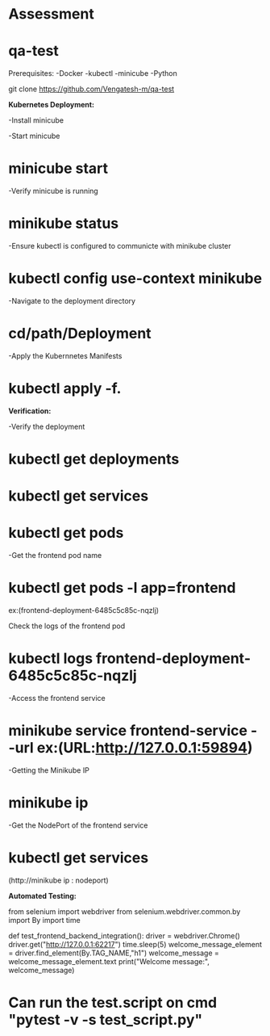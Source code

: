 # Assessment

# qa-test

Prerequisites:
-Docker
-kubectl
-minicube
-Python

git clone https://github.com/Vengatesh-m/qa-test


**Kubernetes Deployment:**

-Install minicube

-Start minicube
 # minicube start

-Verify minicube is running 
# minikube status

-Ensure kubectl is configured to communicte with minikube cluster 
# kubectl config use-context minikube

-Navigate to the deployment directory
# cd/path/Deployment

-Apply the Kubernnetes Manifests
# kubectl apply -f.

**Verification:**

-Verify the deployment
# kubectl get deployments
# kubectl get services
# kubectl get pods

-Get the frontend pod name
# kubectl get pods -l app=frontend 
ex:(frontend-deployment-6485c5c85c-nqzlj)

Check the logs of the frontend pod
# kubectl logs frontend-deployment-6485c5c85c-nqzlj

-Access the frontend service
# minikube service frontend-service --url ex:(URL:http://127.0.0.1:59894)

-Getting the Minikube IP
# minikube ip

-Get the NodePort of the frontend service
# kubectl get services
(http://minikube ip : nodeport)

**Automated Testing:**

from selenium import webdriver
from selenium.webdriver.common.by import By
import time

def test_frontend_backend_integration():
    driver = webdriver.Chrome()
    driver.get("http://127.0.0.1:62217")
    time.sleep(5)
    welcome_message_element = driver.find_element(By.TAG_NAME,"h1")
    welcome_message = welcome_message_element.text
    print("Welcome message:", welcome_message)

# Can run the test.script on cmd "pytest -v -s test_script.py"


